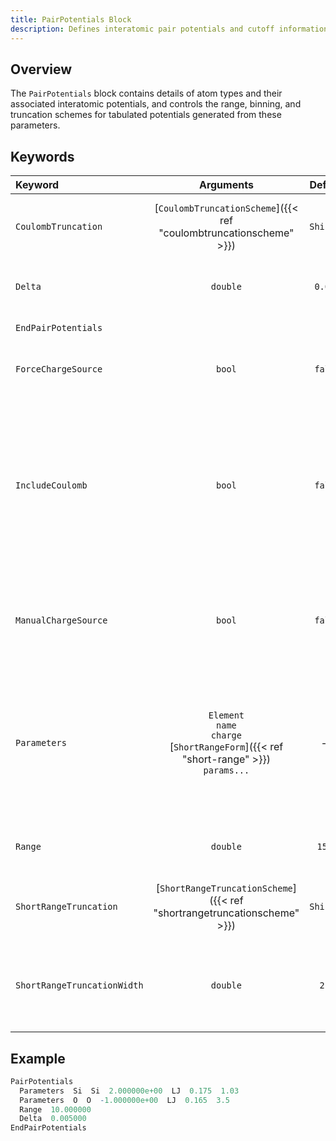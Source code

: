 ```yaml
---
title: PairPotentials Block
description: Defines interatomic pair potentials and cutoff information
---
```


## Overview

The `PairPotentials` block contains details of atom types and their associated interatomic potentials, and controls the range, binning, and truncation schemes for tabulated potentials generated from these parameters.

## Keywords

|Keyword|Arguments|Default|Description|
|:------|:--:|:-----:|-----------|
|`CoulombTruncation`|[`CoulombTruncationScheme`]({{< ref "coulombtruncationscheme" >}})|`Shifted`|Select the truncation scheme to use for coulomb interactions. This is a global parameter and applies to all pair potentials.|
|`Delta`|`double`|`0.005`|Spacing between points to use in the tabulated pair potential. This is a global parameter and applies to all pair potentials.|
|`EndPairPotentials`|||Indicates the end of the current `PairPotentials` block.||
|`ForceChargeSource`|`bool`|`false`|Forces the user-specified choice of `IncludeCoulomb` to be used (if not letting Dissolve choose automatically).|
|`IncludeCoulomb`|`bool`|`false`|When not letting Dissolve choose automatically, this determins whether Coulomb terms are included in the tabulated pair potentials. If `false` then the tabulated pair potentials contain only short-range contributions, with charge interactions calculated analytically from atomic charges defined in [`Species`]({{< ref "speciesblock" >}}). This is a global parameter and applies to all pair potentials.|
|`ManualChargeSource`|`bool`|`false`|Whether the choice of pairpotential style (including charges from atom types, or taking charges from species atoms) is left to Dissolve (`false`) or the user (`true`) to decide.|
|`Parameters`|`Element`<br/>`name`<br/>`charge`<br/>[`ShortRangeForm`]({{< ref "short-range" >}})<br/>`params...`|--|Define a single atomtype called `name`, assignable to any atom of the specified `Element`, with atomic `charge` and short range form and parameters. Parameters must be given in the order expected by the specified [short range type]({{< ref "short-range" >}}). The atomic `charge` must always be supplied, but is only used if `IncludeCoulomb` is `true`.|
|`Range`|`double`|`15.0`|Maximum range of the pair potentials in the simulation. This is a global parameter and applies to all pair potentials.|
|`ShortRangeTruncation`|[`ShortRangeTruncationScheme`]({{< ref "shortrangetruncationscheme" >}})|`Shifted`|Select the truncation scheme to use for short-range interactions. This is a global parameter and applies to all pair potentials.|
|`ShortRangeTruncationWidth`|`double`|`2.0`|Truncation width to use for certain [short-range truncation schemes]({{< ref "shortrangetruncationscheme" >}}). This is a global parameter and applies to all pair potentials.|

## Example

```r
PairPotentials
  Parameters  Si  Si  2.000000e+00  LJ  0.175  1.03
  Parameters  O  O  -1.000000e+00  LJ  0.165  3.5
  Range  10.000000
  Delta  0.005000
EndPairPotentials

```
